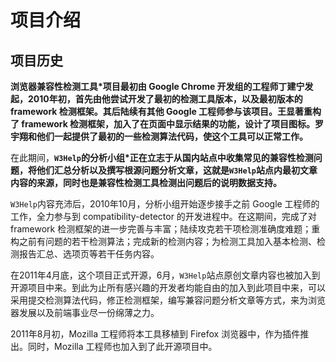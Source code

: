 # 项目介绍 #

## 项目历史 ##

**浏览器兼容性检测工具\*项目最初由 Google Chrome 开发组的工程师丁建宁发起，2010年初，首先由他尝试开发了最初的检测工具版本，以及最初版本的 framework 检测框架。其后陆续有其他 Google 工程师参与该项目。王显著重构了 framework 检测框架，加入了在页面中显示结果的功能，设计了项目图标。罗宇翔和他们一起提供了最初的一些检测算法代码，使这个工具可以正常工作。**

在此期间，**`W3Help`的分析小组\*正在立志于从国内站点中收集常见的兼容性检测问题，将他们汇总分析以及撰写根源问题分析文章，这就是`W3Help`站点内最初文章内容的来源，同时也是兼容性检测工具检测出问题后的说明数据支持。**

`W3Help`内容充沛后，2010年10月，分析小组开始逐步接手之前 Google 工程师的工作，全力参与到 compatibility-detector 的开发进程中。在这期间，完成了对 framework 检测框架的进一步完善与丰富；陆续攻克若干项检测准确度难题；重构之前有问题的若干检测算法；完成新的检测内容；为检测工具加入基本检测、检测报告汇总、选项页等若干任务内容。

在2011年4月底，这个项目正式开源，6月，`W3Help`站点原创文章内容也被加入到开源项目中来。到此为止所有感兴趣的开发者均能自由的加入到此项目中来，可以采用提交检测算法代码，修正检测框架，编写兼容问题分析文章等方式，来为浏览器发展以及前端事业尽一份绵薄之力。

2011年8月初，Mozilla 工程师将本工具移植到 Firefox 浏览器中，作为插件推出。同时，Mozilla 工程师也加入到了此开源项目中。